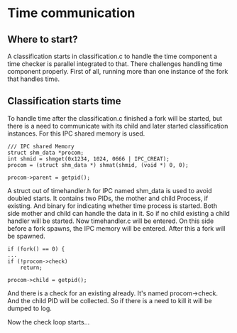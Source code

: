 # Time communication

## Where to start?

A classification starts in classification.c to handle the time component a time checker is parallel integrated to that. There challenges handling time component properly. First of all, running more than one instance of the fork that handles time.

## Classification starts time

To handle time after the classification.c finished a fork will be started, but there is a need to communicate with its child and later started classification instances. For this IPC shared memory is used. 

    /// IPC shared Memory
    struct shm_data *procom;
    int shmid = shmget(0x1234, 1024, 0666 | IPC_CREAT);
    procom = (struct shm_data *) shmat(shmid, (void *) 0, 0);

    procom->parent = getpid();

A struct out of timehandler.h for IPC named shm_data is used to avoid doubled starts.
It contains two PIDs, the mother and child Process, if existing. And binary for indicating whether time process is started.
Both side mother and child can handle the data in it.
So if no child existing a child handler will be started. Now timehandler.c will be entered. On this side before a fork spawns, the IPC memory will be entered. After this a fork will be spawned.

    if (fork() == 0) {
    ...
    if (!procom->check)
        return;

    procom->child = getpid();

And there is a check for an existing already. It's named procom->check. And the child PID will be collected. So if there is a need to kill it will be dumped to log.

Now the check loop starts...
